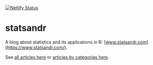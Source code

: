[![Netlify Status](https://api.netlify.com/api/v1/badges/8ef22d4a-c312-4c44-a02d-06db75dc8c6f/deploy-status)](https://app.netlify.com/sites/statsandr/deploys)

# statsandr
A blog about statistics and its applications in R: [www.statsandr.com](https://www.statsandr.com/).

See [all articles here](https://www.statsandr.com/blog/) or [articles by categories here](https://www.statsandr.com/tags/).
